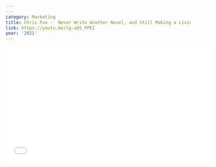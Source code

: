 ```yaml
---
---
category: Marketing
title: Chris Fox -  Never Write Another Novel, and Still Making a Living
link: https://youtu.be/lg-aQS_PPEI
year: '2021'
---
```

<iframe width="560" height="315" src="{{ page.link }}" frameborder="0" allowfullscreen></iframe>
